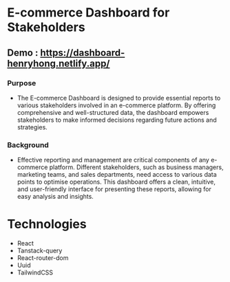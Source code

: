 
# E-commerce Dashboard for Stakeholders

## Demo : https://dashboard-henryhong.netlify.app/


### Purpose
* The E-commerce Dashboard is designed to provide essential reports to various stakeholders involved in an e-commerce platform. By offering comprehensive and well-structured data, the dashboard empowers stakeholders to make informed decisions regarding future actions and strategies.

### Background
* Effective reporting and management are critical components of any e-commerce platform. Different stakeholders, such as business managers, marketing teams, and sales departments, need access to various data points to optimise operations. This dashboard offers a clean, intuitive, and user-friendly interface for presenting these reports, allowing for easy analysis and insights.
  
# Technologies   
   * React
   * Tanstack-query
   * React-router-dom
   * Uuid
   * TailwindCSS

